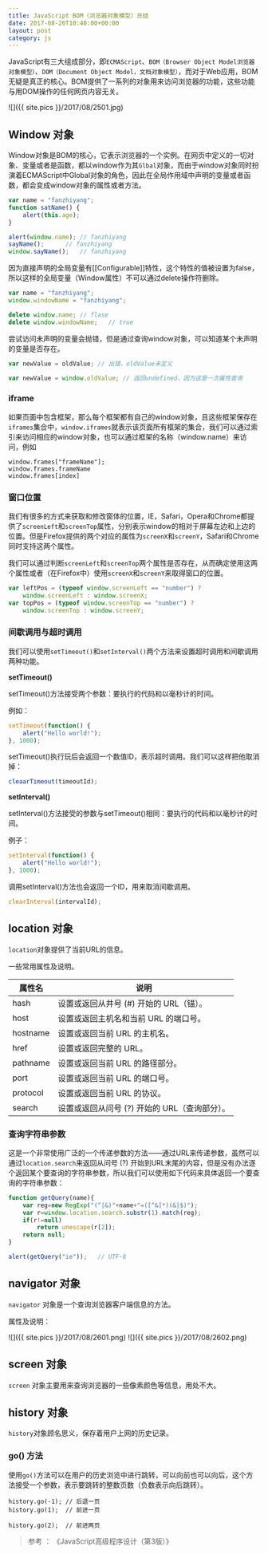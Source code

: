 ```yaml
---
title: JavaScript BOM（浏览器对象模型）总结
date: 2017-08-26T10:40:00+00:00
layout: post
category: js
---
```


JavaScript有三大组成部分，即`ECMAScript`、`BOM（Browser Object Model浏览器对象模型）`、`DOM（Document Object Model，文档对象模型）`，而对于Web应用，BOM无疑是真正的核心。BOM提供了一系列的对象用来访问浏览器的功能，这些功能与用DOM操作的任何网页内容无关。

![]({{ site.pics }}/2017/08/2501.jpg)

## Window 对象

Window对象是BOM的核心，它表示浏览器的一个实例。在网页中定义的一切对象、变量或者是函数，都以window作为其`Glbal`对象，而由于window对象同时扮演着ECMAScript中Global对象的角色，因此在全局作用域中声明的变量或者函数，都会变成window对象的属性或者方法。

```js
var name = "fanzhiyang";
function satName() {
    alert(this.age);
}

alert(window.name); // fanzhiyang
sayName();      // fanzhiyang
window.sayName();   // fanzhiyang
```

因为直接声明的全局变量有[[Configurable]]特性，这个特性的值被设置为false，所以这样的全局变量（Window属性）不可以通过delete操作符删除。


```js
var name = "fanzhiyang";
window.windowName = "fanzhiyang";

delete window.name; // flase
delete window.windowName;   // true
```

尝试访问未声明的变量会抛错，但是通过查询window对象，可以知道某个未声明的变量是否存在。

```js
var newValue = oldValue; // 出错，oldValue未定义

var newValue = window.oldValue; // 返回undefined，因为这是一次属性查询
```

### iframe

如果页面中包含框架，那么每个框架都有自己的window对象，且这些框架保存在`iframes`集合中，`window.iframes`就表示该页面所有框架的集合，我们可以通过索引来访问相应的window对象，也可以通过框架的名称（window.name）来访问，例如

```
window.frames["frameName"]; 
window.frames.frameName 
window.frames[index]
```

### 窗口位置

我们有很多的方式来获取和修改窗体的位置，IE，Safari，Opera和Chrome都提供了`screenLeft`和`screenTop`属性，分别表示window的相对于屏幕左边和上边的位置。但是Firefox提供的两个对应的属性为`screenX`和`screenY`，Safari和Chrome同时支持这两个属性。


我们可以通过判断`screenLeft`和`screenTop`两个属性是否存在，从而确定使用这两个属性或者（在Firefox中）使用`screenX`和`screenY`来取得窗口的位置。

```js
var leftPos = (typeof window.screenLeft == "number") ? 
    window.screenLeft : window.screenX;
var topPos = (typeof window.screenTop == "number") ? 
    window.screenTop : window.screenY;
```


### 间歇调用与超时调用

我们可以使用`setTimeout()`和`setInterval()`两个方法来设置超时调用和间歇调用两种功能。

**setTimeout()**

setTimeout()方法接受两个参数：要执行的代码和以毫秒计的时间。

例如：

```js
setTimeout(function() { 
    alert("Hello world!"); 
}, 1000);
```

setTimeout()执行玩后会返回一个数值ID，表示超时调用。我们可以这样把他取消掉：

```js
cleaarTimeout(timeoutId);
```

**setInterval()**

setInterval()方法接受的参数与setTimeout()相同：要执行的代码和以毫秒计的时间。 

例子：

```js
setInterval(function() { 
    alert("Hello world!"); 
}, 1000);       
```

调用setInterval()方法也会返回一个ID，用来取消间歇调用。

```js
clearInterval(intervalId);

```

## location 对象

`location`对象提供了当前URL的信息。

一些常用属性及说明。

|  属性名 | 说明  |
| ------------ | ------------ |
| hash	| 设置或返回从井号 (#) 开始的 URL（锚）。|
| host	| 设置或返回主机名和当前 URL 的端口号。|
| hostname |	设置或返回当前 URL 的主机名。|
| href	| 设置或返回完整的 URL。|
| pathname | 	设置或返回当前 URL 的路径部分。|
| port | 	设置或返回当前 URL 的端口号。|
| protocol |	设置或返回当前 URL 的协议。|
| search | 	设置或返回从问号 (?) 开始的 URL（查询部分）。|


### 查询字符串参数

这是一个非常使用广泛的一个传递参数的方法——通过URL来传递参数，虽然可以通过`location.search`来返回从问号 (?) 开始到URL末尾的内容，但是没有办法逐个返回某个要查询的字符串参数，所以我们可以使用如下代码来具体返回一个要查询的字符串参数：

```js
function getQuery(name){
    var reg=new RegExp("(^|&)"+name+"=([^&]*)(&|$)");
    var r=window.location.search.substr(1).match(reg);
    if(r!=null)
        return unescape(r[2]);
    return null;
}

alert(getQuery("ie"));   // UTF-8

```

## navigator 对象

`navigator` 对象是一个查询浏览器客户端信息的方法。


属性及说明：


![]({{ site.pics }}/2017/08/2601.png)
![]({{ site.pics }}/2017/08/2602.png)


## screen 对象

`screen` 对象主要用来查询浏览器的一些像素颜色等信息，用处不大。

## history 对象

`history`对象顾名思义，保存着用户上网的历史记录。

### go() 方法

使用`go()`方法可以在用户的历史浏览中进行跳转，可以向前也可以向后，这个方法接受一个参数，表示要跳转的整数页数（负数表示向后跳转）。

```
history.go(-1); // 后退一页
history.go(1);  // 前进一页

history.go(2);  // 前进两页
```

> 参考 ： 《JavaScript高级程序设计（第3版）》
